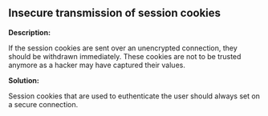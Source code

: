 
Insecure transmission of session cookies
-------


**Description:**

If the session cookies are sent over an unencrypted connection, they should be withdrawn immediately. 
These cookies are not to be trusted anymore as a hacker may have captured their values.


**Solution:**

Session cookies that are used to euthenticate the user should always set on a secure connection.	